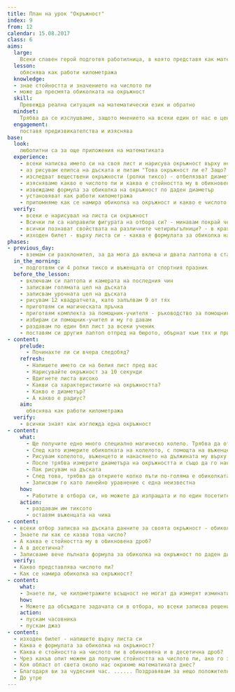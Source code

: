 ```yaml
---
title: План на урок "Окръжност"
index: 9
from: 12
calendar: 15.08.2017
class: 6
aims:
  large:
    Всеки славен герой подготвя работилница, в която представя как математиката присъства в неговото любимо занимание и участва в една такава работилница
  lesson:
    обяснява как работи километража
  knowledge:
  - знае стойността и значението на числото пи
  - може да пресмята обиколката на окръжност
  skill:
    Превежда реална ситуация на математически език и обратно
  mindset:
    Трябва да се изслушваме, защото мнението на всеки един от нас е ценно
  engagement:
    поставя предизвикателства и изяснява
base:
  look:
    любопитни са за още приложения на математиката
  experience:
    - всеки написва името си на своя лист и нарисува окръжност върху него
    - аз рисувам елипса на дъската и питам "Това окръжност ли е? Защо? По какво се различават?"
    - изследват веществени окръжности (ролки тиксо) - отбелязват диаметъра на ролката върху лист хартия, измерват с въженце или с кабела на слушалките си колко е дължината на окръжността и откриват опитно какво е отношението между диаметъра на ролките и дължината на въженцето (кабела)
    - изясняваме какво е числото пи и каква е стойността му в обикновена и в десетична дроб
    - извеждаме формула за обиколка на окръжност по даден диаметър
    - установяват как работи километража
    - припомняме как се намира обиколка на окръжност и какво е числото pi
  verify:
    - всеки е нарисувал на листа си окръжност
    - Всички ли са направили фигурата на отбора си? - минавам покрай четирите отбора - в края на изследването
    - всички познават свойствата на различните четириъгълници? - в края на разяснението
    - изходен билет - върху листа си - каква е формулата за обиколка на окръжност?; Каква е стойността на числото пи? коя област от света около нас окрихме математиката днес?
phases:
- previous_day:
    - вземам си разклонител, за да мога да включа и двата лаптопа в стаята
  in_the_morning:
    - подготвям си 4 ролки тиксо и въженцата от спортния празник
  before_the_lesson:
    - включвам си лаптопа и камерата на последния чин
    - записвам голямата цел на дъската
    - записвам урочната цел на дъската
    - рисувам 12 квадратчета, като запълвам 9 от тях
    - приготвям си магическата пръчка
    - приготвям комплекта за помощник-учителя - ръководство за помощник-учителя и урочен план с критериална матрица
    - избирам си помощник-учител и му го давам
    - раздавам по един бял лист за всеки ученик
    - поставям си другия лаптоп отпред на бюрото, обърнат към тях и приготвям хронометър
- content:
    prelude:
      - Починахте ли си вчера следобяд?
    refresh:
      - Напишете името си на белия лист пред вас
      - Нарисувайте окръжност за 10 секунди
      - Вдигнете листа високо
      - Какви са характеристиките на окръжността?
      - Какво е диаметър?
      - А какво е радиус?
    aim:
      обяснява как работи километража
  verify:
    - всички знаят как изглежда една окръжност
- content:
    what:
      - Ще получите едно много специално магическо колело. Трябва да откриете обиколката на това колело с помощта на въже. Кой от вас има слушалки? Можете да ползвате техния кабел. В противен случай можете да си вземете едно от въженцата на чина пред мен.
      - След като измерите обиколката на колелото, с помощта на въженцето, трябва да я нанесете върху листа на отбора.
      - Рисувам колелото, въженцето и нанасянето на дължината му върху белия лист
      - После трябва измерите диаметъра на окръжността и също да го нанесете върху белия лист
      - Пак рисувам на дъската
      - След това, трябва да откриете колко пъти по-голяма е обиколката на окръжността от диаметъра ѝ
      - Записвам го като линейно уравнение с една неизвестна
    how:
      - Работите в отбора си, но можете да изпращата и по един посетител при другите отбори. Можете да ползвате листа на един или повече от вас, да го сгъвате и да отбелязвате върху него. Използвайте го за всичко, което би ви помогнало да разрешите задачата си.
    action:
      - раздавам им тиксото
      - оставям въженцата на чина
- content:
  - всеки отбор записва на дъската данните за своята окръжност - обиколка и диаметър, както и неизвестото, което всъчност трябва да е числото пи.
  - Знаете ли как се казва това число?
  - А каква е стойността му в обикновена дроб?
  - А в десетична?
  - Записваме вече пълната формула за обиколка на окръжност по даден диаметър - обиколка = пи x диаметър
  verify:
  - Какво представлява числото пи?
  - Как се намира обиколка на окръжност?
- content:
    what:
    - Знаете ли, че километражите всъщност не могат да измерят изминатия път. Това, което получават те като данни е броят завъртания на гумите. Как тогава на таблото в чисто новата ни кола виждаме изминатия път? Напиши разсъжденията си върху своя лист.
    how:
    - Можете да обсъждате задачата си в отбора, но всеки записва решението си на своя собствен лист.
    action:
    - пускам часовника
    - пускам джаз
- content:
  - изходен билет - напишете върху листа си
  - Каква е формулата за обиколка на окръжност?
  - Каква е стойността на числото пи в обикновена и в десетична дроб?
  - Чрез какъв опит можем да получим стойността на числото пи, ако го забравим?
  - Коя област от света около нас окрихме математиката днес?
  - Благодаря ви за чудесния час. ...... Поздравявам за нещо положително, което са направили през часа.
  - До утре
---
```

